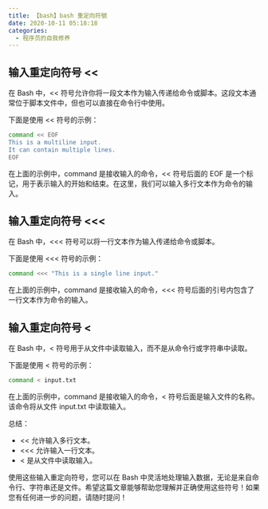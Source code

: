 ```yaml
---
title: 【bash】bash 重定向符號
date: 2020-10-11 05:18:18
categories: 
  - 程序员的自我修养
---
```


## 输入重定向符号 <<

在 Bash 中，<< 符号允许你将一段文本作为输入传递给命令或脚本。这段文本通常位于脚本文件中，但也可以直接在命令行中使用。

下面是使用 << 符号的示例：

```bash
command << EOF
This is a multiline input.
It can contain multiple lines.
EOF
```

在上面的示例中，command 是接收输入的命令，<< 符号后面的 EOF 是一个标记，用于表示输入的开始和结束。在这里，我们可以输入多行文本作为命令的输入。

## 输入重定向符号 <<<

在 Bash 中，<<< 符号可以将一行文本作为输入传递给命令或脚本。

下面是使用 <<< 符号的示例：

```bash
command <<< "This is a single line input."
```

在上面的示例中，command 是接收输入的命令，<<< 符号后面的引号内包含了一行文本作为命令的输入。

## 输入重定向符号 <

在 Bash 中，< 符号用于从文件中读取输入，而不是从命令行或字符串中读取。

下面是使用 < 符号的示例：

```bash
command < input.txt
```

在上面的示例中，command 是接收输入的命令，< 符号后面是输入文件的名称。该命令将从文件 input.txt 中读取输入。

总结：

- << 允许输入多行文本。
- <<< 允许输入一行文本。
- < 是从文件中读取输入。

使用这些输入重定向符号，您可以在 Bash 中灵活地处理输入数据，无论是来自命令行、字符串还是文件。希望这篇文章能够帮助您理解并正确使用这些符号！如果您有任何进一步的问题，请随时提问！
